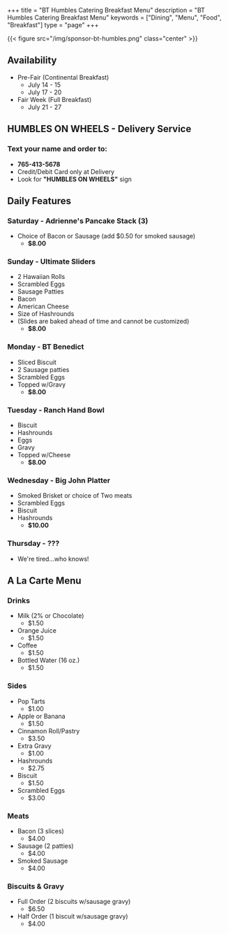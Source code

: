 +++
title = "BT Humbles Catering Breakfast Menu"
description = "BT Humbles Catering Breakfast Menu"
keywords = ["Dining", "Menu", "Food", "Breakfast"]
type = "page"
+++

{{< figure src="/img/sponsor-bt-humbles.png" class="center" >}}

## Availability

* Pre-Fair (Continental Breakfast)
  * July 14 - 15
  * July 17 - 20
* Fair Week (Full Breakfast)
  * July 21 - 27
  
## HUMBLES ON WHEELS - Delivery Service

### Text your name and order to:

* **765-413-5678**
* Credit/Debit Card only at Delivery
* Look for **"HUMBLES ON WHEELS"** sign

## Daily Features

### Saturday - Adrienne's Pancake Stack (3)

* Choice of Bacon or Sausage (add $0.50 for smoked sausage)
  * **$8.00**

### Sunday - Ultimate Sliders

* 2 Hawaiian Rolls
* Scrambled Eggs
* Sausage Patties
* Bacon
* American Cheese
* Size of Hashrounds
* (Slides are baked ahead of time and cannot be customized)
  * **$8.00**

### Monday - BT Benedict

* Sliced Biscuit
* 2 Sausage patties
* Scrambled Eggs
* Topped w/Gravy
  * **$8.00**

### Tuesday - Ranch Hand Bowl

* Biscuit
* Hashrounds
* Eggs
* Gravy
* Topped w/Cheese
  * **$8.00**

### Wednesday - Big John Platter

* Smoked Brisket or choice of Two meats
* Scrambled Eggs
* Biscuit
* Hashrounds
  * **$10.00**

### Thursday - ???

* We're tired...who knows!

## A La Carte Menu

### Drinks

* Milk (2% or Chocolate)
  * $1.50
* Orange Juice
  * $1.50
* Coffee
  * $1.50
* Bottled Water (16 oz.)
  * $1.50

### Sides

* Pop Tarts
  * $1.00
* Apple or Banana
  * $1.50
* Cinnamon Roll/Pastry
  * $3.50
* Extra Gravy
  * $1.00
* Hashrounds
  * $2.75
* Biscuit
  * $1.50
* Scrambled Eggs
  * $3.00

### Meats

* Bacon (3 slices)
  * $4.00
* Sausage (2 patties)
  * $4.00
* Smoked Sausage
  * $4.00

### Biscuits & Gravy

* Full Order (2 biscuits w/sausage gravy)
  * $6.50
* Half Order (1 biscuit w/sausage gravy)
  * $4.00
